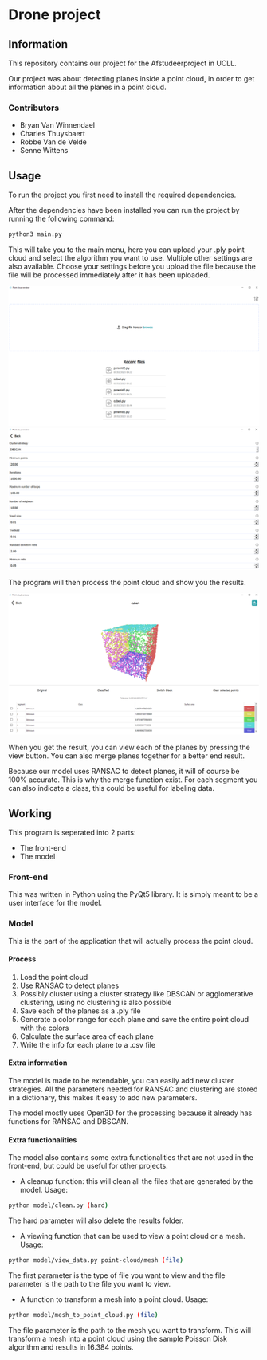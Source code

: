 # Drone project
## Information
This repository contains our project for the Afstudeerproject in UCLL.

Our project was about detecting planes inside a point cloud, in order to get information about all the planes in a point cloud.

### Contributors
- Bryan Van Winnendael
- Charles Thuysbaert
- Robbe Van de Velde
- Senne Wittens

## Usage
To run the project you first need to install the required dependencies.

After the dependencies have been installed you can run the project by running the following command:
```bash
python3 main.py
```
This will take you to the main menu, here you can upload your .ply point cloud and select the algorithm you want to use. Multiple other settings are also available.
Choose your settings before you upload the file because the file will be processed immediately after it has been uploaded.

![Home Screen](assets/HomeScreen.png)
![Settings](assets/SettingsScreen.png)

The program will then process the point cloud and show you the results.

![Results Screen](assets/ResultsScreen.png)

When you get the result, you can view each of the planes by pressing the view button. You can also merge planes together for a better end result.

Because our model uses RANSAC to detect planes, it will of course be 100% accurate. This is why the merge function exist. For each segment you can also indicate a class, this could be useful for labeling data.

## Working
This program is seperated into 2 parts:
- The front-end
- The model

### Front-end
This was written in Python using the PyQt5 library. It is simply meant to be a user interface for the model.

### Model
This is the part of the application that will actually process the point cloud.

#### Process
1. Load the point cloud
2. Use RANSAC to detect planes
3. Possibly cluster using a cluster strategy like DBSCAN or agglomerative clustering, using no clustering is also possible
4. Save each of the planes as a .ply file
5. Generate a color range for each plane and save the entire point cloud with the colors
6. Calculate the surface area of each plane
7. Write the info for each plane to a .csv file

#### Extra information
The model is made to be extendable, you can easily add new cluster strategies. All the parameters needed for RANSAC and clustering are stored in a dictionary, this makes it easy to add new parameters.

The model mostly uses Open3D for the processing because it already has functions for RANSAC and DBSCAN.

#### Extra functionalities
The model also contains some extra functionalities that are not used in the front-end, but could be useful for other projects.

- A cleanup function: this will clean all the files that are generated by the model. Usage: 
```bash
python model/clean.py (hard)
```
The hard parameter will also delete the results folder.
- A viewing function that can be used to view a point cloud or a mesh. Usage: 
```bash
python model/view_data.py point-cloud/mesh (file)
```
The first parameter is the type of file you want to view and the file parameter is the path to the file you want to view.
- A function to transform a mesh into a point cloud. Usage: 
```bash
python model/mesh_to_point_cloud.py (file)
```
The file parameter is the path to the mesh you want to transform. This will transform a mesh into a point cloud using the sample Poisson Disk algorithm and results in 16.384 points.